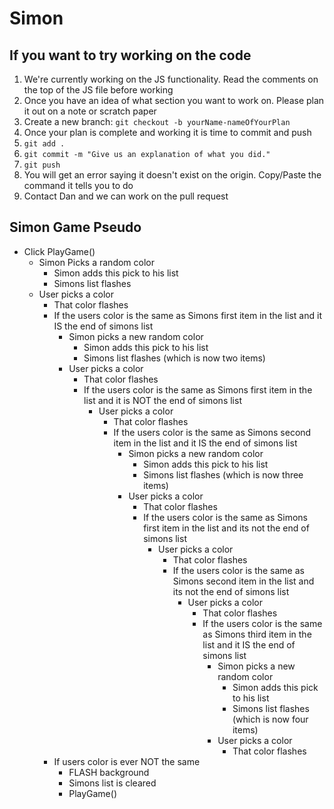 # Simon

## If you want to try working on the code

1. We're currently working on the JS functionality.  Read the comments on the top of the JS file before working
2. Once you have an idea of what section you want to work on.  Please plan it out on a note or scratch paper
3. Create a new branch: `git checkout -b yourName-nameOfYourPlan`
4. Once your plan is complete and working it is time to commit and push
5. `git add .`
6. `git commit -m "Give us an explanation of what you did."`
7. `git push`
8. You will get an error saying it doesn't exist on the origin.  Copy/Paste the command it tells you to do
9. Contact Dan and we can work on the pull request

## Simon Game Pseudo

- Click PlayGame()
    - Simon Picks a random color
        - Simon adds this pick to his list
        - Simons list flashes
    - User picks a color
        - That color flashes
        - If the users color is the same as Simons first item in the list and it IS the end of simons list
            - Simon picks a new random color
                - Simon adds this pick to his list
                - Simons list flashes (which is now two items)
            - User picks a color
                - That color flashes
                - If the users color is the same as Simons first item in the list and it is NOT the end of simons list
                    - User picks a color
                        - That color flashes
                        - If the users color is the same as Simons second item in the list and it IS the end of simons list
                            - Simon picks a new random color
                                - Simon adds this pick to his list
                                - Simons list flashes (which is now three items)
                            - User picks a color
                                - That color flashes
                                - If the users color is the same as Simons first item in the list and its not the end of simons list
                                    - User picks a color
                                        - That color flashes
                                        - If the users color is the same as Simons second item in the list and its not the end of simons list
                                            - User picks a color
                                                - That color flashes
                                                - If the users color is the same as Simons third item in the list and it IS the end of simons list
                                                    - Simon picks a new random color
                                                        - Simon adds this pick to his list
                                                        - Simons list flashes (which is now four items)
                                                    - User picks a color
                                                        - That color flashes
        - If users color is ever NOT the same
            - FLASH background 
            - Simons list is cleared
            - PlayGame()